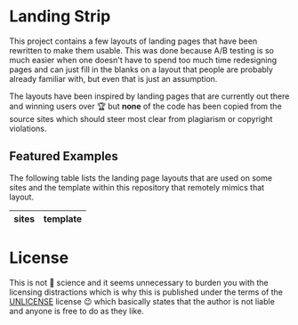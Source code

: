 # Landing Strip

This project contains a few layouts of landing pages that have been rewritten 
to make them usable. This was done because A/B testing is so much easier when
one doesn't have to spend too much time redesigning pages and can just fill in
the blanks on a layout that people are probably already familiar with, but even
that is just an assumption. 

The layouts have been inspired by landing pages that are currently out there
and winning users over :trophy: but **none** of the code has been copied from
the source sites which should steer most clear from plagiarism or copyright 
violations.

## Featured Examples

The following table lists the landing page layouts that are used on some sites
and the template within this repository that remotely mimics that layout.

sites | template
---|---



# License

This is not :rocket: science and it seems unnecessary to burden you with the
licensing distractions which is why this is published under the terms of the
[UNLICENSE](UNLICENSE) license :wink: which basically states that the author is not liable
and anyone is free to do as they like.
